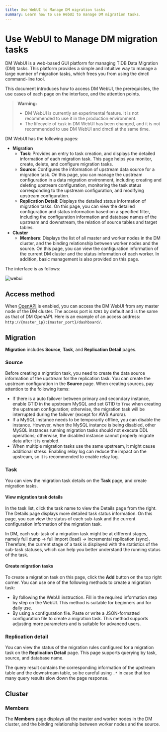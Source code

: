 ```yaml
---
title: Use WebUI to Manage DM migration tasks
summary: Learn how to use WebUI to manage DM migration tasks.
---
```


# Use WebUI to Manage DM migration tasks

DM WebUI is a web-based GUI platform for managing TiDB Data Migration (DM) tasks. This platform provides a simple and intuitive way to manage a large number of migration tasks, which frees you from using the dmctl command-line tool.

This document introduces how to access DM WebUI, the prerequisites, the use cases of each page on the interface, and the attention points.

> **Warning:**
>
> - DM WebUI is currently an experimental feature. It is not recommended to use it in the production environment.
> - The lifecycle of `task` in DM WebUI has been changed, and it is not recommended to use DM WebUI and dmctl at the same time.

DM WebUI has the following pages:

- **Migration**
    - **Task**: Provides an entry to task creation, and displays the detailed information of each migration task. This page helps you monitor, create, delete, and configure migration tasks.
    - **Source**: Configures the information of upstream data source for a migration task. On this page, you can manage the upstream configuration in a data migration environment, including creating and deleting upstream configuration, monitoring the task status corresponding to the upstream configuration, and modifying upstream configuration.
    - **Replication Detail**: Displays the detailed status information of migration tasks. On this page, you can view the detailed configuration and status information based on a specified filter, including the configuration information and database names of the upstream and downstream, the relation of source tables and target tables.
- **Cluster**
    - **Members**: Displays the list of all master and worker nodes in the DM cluster, and the binding relationship between worker nodes and the source. On this page, you can view the configuration information of the current DM cluster and the status information of each worker. In addition, basic management is also provided on this page.

The interface is as follows:

![webui](https://download.pingcap.com/images/docs/dm/dm-webui-preview-en.png)

## Access method

When [OpenAPI](/dm/dm-open-api.md#maintain-dm-clusters-using-openapi) is enabled, you can access the DM WebUI from any master node of the DM cluster. The access port is `8261` by default and is the same as that of DM OpenAPI. Here is an example of an access address: `http://{master_ip}:{master_port}/dashboard/`.

## Migration

**Migration** includes **Source**, **Task**, and **Replication Detail** pages.

### Source

Before creating a migration task, you need to create the data source information of the upstream for the replication task. You can create the upstream configuration in the **Source** page. When creating sources, pay attention to the following items:

- If there is a auto failover between primary and secondary instance, enable GTID in the upstream MySQL and set GTID to `True` when creating the upstream configuration; otherwise, the migration task will be interrupted during the failover (except for AWS Aurora).
- If a MySQL instance needs to be temporarily offline, you can disable the instance. However, when the MySQL instance is being disabled, other MySQL instances running migration tasks should not execute DDL operations; otherwise, the disabled instance cannot properly migrate data after it is enabled.
- When multiple migration tasks use the same upstream, it might cause additional stress. Enabling relay log can reduce the impact on the upstream, so it is recommended to enable relay log.

### Task

You can view the migration task details on the **Task** page, and create migration tasks.

#### View migration task details

In the task list, click the task name to view the Details page from the right. The Details page displays more detailed task status information. On this page, you can view the status of each sub-task and the current configuration information of the migration task.

In DM, each sub-task of a migration task might be at different stages, namely full dump -> full import (load) -> incremental replication (sync). Therefore, the current stage of a task is displayed with the statistics of the sub-task statuses, which can help you better understand the running status of the task.

#### Create migration tasks

To create a migration task on this page, click the **Add** button on the top right corner. You can use one of the following methods to create a migration task:

- By following the WebUI instruction. Fill in the required information step by step on the WebUI. This method is suitable for beginners and for daily use.
- By using a configuration file. Paste or write a JSON-formatted configuration file to create a migration task. This method supports adjusting more parameters and is suitable for advanced users.

### Replication detail

You can view the status of the migration rules configured for a migration task on the **Replication Detail** page. This page supports querying by task, source, and database name.

The query result contains the corresponding information of the upstream table and the downstream table, so be careful using `.*` in case that too many query results slow down the page response.

## Cluster

### Members

The **Members** page displays all the master and worker nodes in the DM cluster, and the binding relationship between worker nodes and the source.
